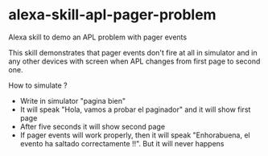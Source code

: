 # alexa-skill-apl-pager-problem
Alexa skill to demo an APL problem with pager events

This skill demonstrates that pager events don't fire at all in simulator and in any other devices with screen when APL changes from first page to second one.

How to simulate ?
- Write in simulator "pagina bien"
- It will speak "Hola, vamos a probar el paginador" and it will show first page
- After five seconds it will show second page
- If pager events will work properly, then it will speak "Enhorabuena, el evento ha saltado correctamente !!". But it will never happens
